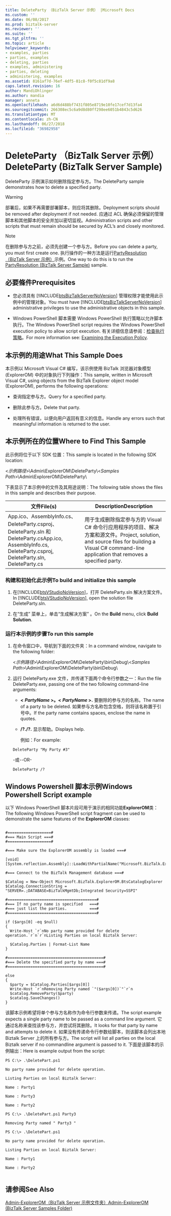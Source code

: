 ```yaml
---
title: DeleteParty （BizTalk Server 示例） |Microsoft Docs
ms.custom: ''
ms.date: 06/08/2017
ms.prod: biztalk-server
ms.reviewer: ''
ms.suite: ''
ms.tgt_pltfrm: ''
ms.topic: article
helpviewer_keywords:
- examples, parties
- parties, examples
- deleting, parties
- examples, administering
- parties, deleting
- administering, examples
ms.assetid: 8161af7d-76ef-4df5-81c8-f0f5c81df9a8
caps.latest.revision: 16
author: MandiOhlinger
ms.author: mandia
manager: anneta
ms.openlocfilehash: a6d6d488bf7431f805e8719e10fe17cef7d13fa4
ms.sourcegitcommit: 266308ec5c6a9d8d80ff298ee6051b4843c5d626
ms.translationtype: MT
ms.contentlocale: zh-CN
ms.lasthandoff: 06/27/2018
ms.locfileid: "36982958"
---
```

# <a name="deleteparty-biztalk-server-sample"></a><span data-ttu-id="dea6d-102">DeleteParty （BizTalk Server 示例）</span><span class="sxs-lookup"><span data-stu-id="dea6d-102">DeleteParty (BizTalk Server Sample)</span></span>
<span data-ttu-id="dea6d-103">DeleteParty 示例演示如何删除指定参与方。</span><span class="sxs-lookup"><span data-stu-id="dea6d-103">The DeleteParty sample demonstrates how to delete a specified party.</span></span>  
  
> [!WARNING]
>  <span data-ttu-id="dea6d-104">部署后，如果不再需要部署脚本，则应将其删除。</span><span class="sxs-lookup"><span data-stu-id="dea6d-104">Deployment scripts should be removed after deployment if not needed.</span></span> <span data-ttu-id="dea6d-105">应通过 ACL 确保必须保留的管理脚本和其他脚本的安全并加以密切监视。</span><span class="sxs-lookup"><span data-stu-id="dea6d-105">Administration scripts and other scripts that must remain should be secured by ACL’s and closely monitored.</span></span>  
  
> [!NOTE]
>  <span data-ttu-id="dea6d-106">在删除参与方之前，必须先创建一个参与方。</span><span class="sxs-lookup"><span data-stu-id="dea6d-106">Before you can delete a party, you must first create one.</span></span> <span data-ttu-id="dea6d-107">执行操作的一种方法是运行[PartyResolution （BizTalk Server 示例）](../core/partyresolution-biztalk-server-sample.md)示例。</span><span class="sxs-lookup"><span data-stu-id="dea6d-107">One way to do this is to run the [PartyResolution (BizTalk Server Sample)](../core/partyresolution-biztalk-server-sample.md) sample.</span></span>  
  
## <a name="prerequisites"></a><span data-ttu-id="dea6d-108">必要條件</span><span class="sxs-lookup"><span data-stu-id="dea6d-108">Prerequisites</span></span>  
  
- <span data-ttu-id="dea6d-109">您必须具有 [!INCLUDE[btsBizTalkServerNoVersion](../includes/btsbiztalkservernoversion-md.md)] 管理权限才能使用此示例中的管理对象。</span><span class="sxs-lookup"><span data-stu-id="dea6d-109">You must have [!INCLUDE[btsBizTalkServerNoVersion](../includes/btsbiztalkservernoversion-md.md)] administrative privileges to use the administrative objects in this sample.</span></span>  
  
- <span data-ttu-id="dea6d-110">Windows PowerShell 脚本需要 Windows PowerShell 执行策略以允许脚本执行。</span><span class="sxs-lookup"><span data-stu-id="dea6d-110">The Windows PowerShell script requires the Windows PowerShell execution policy to allow script execution.</span></span> <span data-ttu-id="dea6d-111">有关详细信息请参阅：[检查执行策略](http://go.microsoft.com/fwlink/?LinkId=128930)。</span><span class="sxs-lookup"><span data-stu-id="dea6d-111">For more information see: [Examining the Execution Policy](http://go.microsoft.com/fwlink/?LinkId=128930).</span></span>  
  
## <a name="what-this-sample-does"></a><span data-ttu-id="dea6d-112">本示例的用途</span><span class="sxs-lookup"><span data-stu-id="dea6d-112">What This Sample Does</span></span>  
 <span data-ttu-id="dea6d-113">本示例以 Microsoft Visual C# 编写，该示例使用 BizTalk 浏览器对象模型 (ExplorerOM) 中的对象执行下列操作：</span><span class="sxs-lookup"><span data-stu-id="dea6d-113">This sample, written in Microsoft Visual C#, using objects from the BizTalk Explorer object model (ExplorerOM), performs the following operations:</span></span>  
  
-   <span data-ttu-id="dea6d-114">查询指定参与方。</span><span class="sxs-lookup"><span data-stu-id="dea6d-114">Query for a specified party.</span></span>  
  
-   <span data-ttu-id="dea6d-115">删除此参与方。</span><span class="sxs-lookup"><span data-stu-id="dea6d-115">Delete that party.</span></span>  
  
-   <span data-ttu-id="dea6d-116">处理所有错误，以便向用户返回有意义的信息。</span><span class="sxs-lookup"><span data-stu-id="dea6d-116">Handle any errors such that meaningful information is returned to the user.</span></span>  
  
## <a name="where-to-find-this-sample"></a><span data-ttu-id="dea6d-117">本示例所在的位置</span><span class="sxs-lookup"><span data-stu-id="dea6d-117">Where to Find This Sample</span></span>  
 <span data-ttu-id="dea6d-118">此示例将位于以下 SDK 位置：</span><span class="sxs-lookup"><span data-stu-id="dea6d-118">This sample is located in the following SDK location:</span></span>  
  
 <span data-ttu-id="dea6d-119">\<*示例路径*\>\Admin\ExplorerOM\DeleteParty\\</span><span class="sxs-lookup"><span data-stu-id="dea6d-119">\<*Samples Path*\>\Admin\ExplorerOM\DeleteParty\\</span></span>  
  
 <span data-ttu-id="dea6d-120">下表显示了本示例中的文件及其用途说明：</span><span class="sxs-lookup"><span data-stu-id="dea6d-120">The following table shows the files in this sample and describes their purpose.</span></span>  
  
|<span data-ttu-id="dea6d-121">文件</span><span class="sxs-lookup"><span data-stu-id="dea6d-121">File(s)</span></span>|<span data-ttu-id="dea6d-122">Description</span><span class="sxs-lookup"><span data-stu-id="dea6d-122">Description</span></span>|  
|---------------|-----------------|  
|<span data-ttu-id="dea6d-123">App.ico、AssemblyInfo.cs、DeleteParty.csproj、DeleteParty.sln 和 DeleteParty.cs</span><span class="sxs-lookup"><span data-stu-id="dea6d-123">App.ico, AssemblyInfo.cs, DeleteParty.csproj, DeleteParty.sln, DeleteParty.cs</span></span>|<span data-ttu-id="dea6d-124">用于生成删除指定参与方的 Visual C# 命令行应用程序的项目、解决方案和源文件。</span><span class="sxs-lookup"><span data-stu-id="dea6d-124">Project, solution, and source files for building a Visual C# command-line application that removes a specified party.</span></span>|  
  
### <a name="to-build-and-initialize-this-sample"></a><span data-ttu-id="dea6d-125">构建和初始化此示例</span><span class="sxs-lookup"><span data-stu-id="dea6d-125">To build and initialize this sample</span></span>  
  
1. <span data-ttu-id="dea6d-126">在[!INCLUDE[btsVStudioNoVersion](../includes/btsvstudionoversion-md.md)]，打开 DeleteParty.sln 解决方案文件。</span><span class="sxs-lookup"><span data-stu-id="dea6d-126">In [!INCLUDE[btsVStudioNoVersion](../includes/btsvstudionoversion-md.md)], open the solution file DeleteParty.sln.</span></span>  
  
2. <span data-ttu-id="dea6d-127">在“生成”  菜单上，单击“生成解决方案” 。</span><span class="sxs-lookup"><span data-stu-id="dea6d-127">On the **Build** menu, click **Build Solution**.</span></span>  
  
### <a name="to-run-this-sample"></a><span data-ttu-id="dea6d-128">运行本示例的步骤</span><span class="sxs-lookup"><span data-stu-id="dea6d-128">To run this sample</span></span>  
  
1. <span data-ttu-id="dea6d-129">在命令窗口中，导航到下面的文件夹：</span><span class="sxs-lookup"><span data-stu-id="dea6d-129">In a command window, navigate to the following folder:</span></span>  
  
    <span data-ttu-id="dea6d-130">\<*示例路径*\>\Admin\ExplorerOM\DeleteParty\bin\Debug\\</span><span class="sxs-lookup"><span data-stu-id="dea6d-130">\<*Samples Path*\>\Admin\ExplorerOM\DeleteParty\bin\Debug\\</span></span>  
  
2. <span data-ttu-id="dea6d-131">运行 DeleteParty.exe 文件，并传递下面两个命令行参数之一：</span><span class="sxs-lookup"><span data-stu-id="dea6d-131">Run the file DeleteParty.exe, passing one of the two following command-line arguments:</span></span>  
  
   - <span data-ttu-id="dea6d-132">**\<** ***PartyName* \>。**</span><span class="sxs-lookup"><span data-stu-id="dea6d-132">**\<** ***PartyName* \>.**</span></span> <span data-ttu-id="dea6d-133">要删除的参与方的名称。</span><span class="sxs-lookup"><span data-stu-id="dea6d-133">The name of a party to be deleted.</span></span> <span data-ttu-id="dea6d-134">如果参与方名称包含空格，则将该名称置于引号中。</span><span class="sxs-lookup"><span data-stu-id="dea6d-134">If the party name contains spaces, enclose the name in quotes.</span></span>  
  
   - <span data-ttu-id="dea6d-135">**/?.**</span><span class="sxs-lookup"><span data-stu-id="dea6d-135">**/?.**</span></span> <span data-ttu-id="dea6d-136">显示帮助。</span><span class="sxs-lookup"><span data-stu-id="dea6d-136">Displays help.</span></span>  
  
     <span data-ttu-id="dea6d-137">例如：</span><span class="sxs-lookup"><span data-stu-id="dea6d-137">For example:</span></span>  
  
   ```  
   DeleteParty "My Party #3"  
   ```  
  
    <span data-ttu-id="dea6d-138">-或-</span><span class="sxs-lookup"><span data-stu-id="dea6d-138">-OR-</span></span>  
  
   ```  
   DeleteParty /?  
   ```  
  
## <a name="windows-powershell-script-example"></a><span data-ttu-id="dea6d-139">Windows Powershell 脚本示例</span><span class="sxs-lookup"><span data-stu-id="dea6d-139">Windows Powershell Script example</span></span>  
 <span data-ttu-id="dea6d-140">以下 Windows PowerShell 脚本片段可用于演示的相同功能**ExplorerOM**类：</span><span class="sxs-lookup"><span data-stu-id="dea6d-140">The following Windows PowerShell script fragment can be used to demonstrate the same features of the **ExplorerOM** classes:</span></span>  
  
```  
  
#===================#  
#=== Main Script ===#  
#===================#  
  
#=== Make sure the ExplorerOM assembly is loaded ===#  
  
[void] [System.reflection.Assembly]::LoadWithPartialName("Microsoft.BizTalk.ExplorerOM")  
  
#=== Connect to the BizTalk Management database ===#  
  
$Catalog = New-Object Microsoft.BizTalk.ExplorerOM.BtsCatalogExplorer  
$Catalog.ConnectionString = "SERVER=.;DATABASE=BizTalkMgmtDb;Integrated Security=SSPI"  
  
#=======================================#  
#=== If no party name is specified   ===#  
#=== just list the parties.          ===#  
#=======================================#  
  
if ($args[0] -eq $null)  
{  
  Write-Host `r`nNo party name provided for delete operation.`r`n`r`nListing Parties on local Biztalk Server:  
  
  $Catalog.Parties | Format-List Name  
}  
  
#==========================================#  
#=== Delete the specified party by name ===#  
#==========================================#  
  
else  
{  
  $party = $Catalog.Parties[$args[0]]  
  Write-Host `r`nRemoving Party named `"($args[0])`"`r`n  
  $catalog.RemoveParty($party)  
  $catalog.SaveChanges()  
}  
```  
  
 <span data-ttu-id="dea6d-141">该脚本示例希望将单个参与方名称作为命令行参数来传递。</span><span class="sxs-lookup"><span data-stu-id="dea6d-141">The script example expects a single party name to be passed as a command line argument.</span></span>  <span data-ttu-id="dea6d-142">它通过名称来查找该参与方，并尝试将其删除。</span><span class="sxs-lookup"><span data-stu-id="dea6d-142">It looks for that party by name and attempts to delete it.</span></span>  <span data-ttu-id="dea6d-143">如果没有传递命令行参数给脚本，则该脚本会列出本地 Biztalk Server 上的所有参与方。</span><span class="sxs-lookup"><span data-stu-id="dea6d-143">The script will list all parties on the local Biztalk server if no commandline argument is passed to it.</span></span> <span data-ttu-id="dea6d-144">下面是该脚本的示例输出：</span><span class="sxs-lookup"><span data-stu-id="dea6d-144">Here is example output from the script:</span></span>  
  
```  
PS C:\> .\DeletePart.ps1  
  
No party name provided for delete operation.  
  
Listing Parties on local Biztalk Server:  
  
Name : Party1  
  
Name : Party3  
  
Name : Party2  
  
PS C:\> .\DeletePart.ps1 Party3  
  
Removing Party named " Party3 "  
  
PS C:\> .\DeletePart.ps1  
  
No party name provided for delete operation.  
  
Listing Parties on local Biztalk Server:  
  
Name : Party1  
  
Name : Party2  
  
```  
  
## <a name="see-also"></a><span data-ttu-id="dea6d-145">请参阅</span><span class="sxs-lookup"><span data-stu-id="dea6d-145">See Also</span></span>  
 [<span data-ttu-id="dea6d-146">Admin-ExplorerOM（BizTalk Server 示例文件夹）</span><span class="sxs-lookup"><span data-stu-id="dea6d-146">Admin-ExplorerOM (BizTalk Server Samples Folder)</span></span>](../core/admin-explorerom-biztalk-server-samples-folder.md)